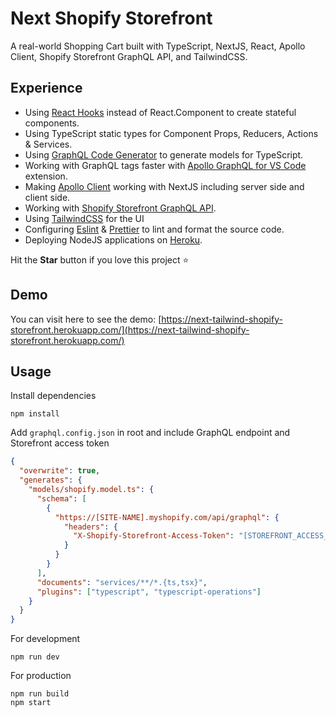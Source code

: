 # Next Shopify Storefront

A real-world Shopping Cart built with TypeScript, NextJS, React, Apollo Client, Shopify Storefront GraphQL API, and TailwindCSS.

## Experience

- Using [React Hooks](https://reactjs.org/docs/hooks-intro.html) instead of React.Component to create stateful components.
- Using TypeScript static types for Component Props, Reducers, Actions & Services.
- Using [GraphQL Code Generator](https://graphql-code-generator.com/) to generate models for TypeScript.
- Working with GraphQL tags faster with [Apollo GraphQL for VS Code](https://marketplace.visualstudio.com/items?itemName=apollographql.vscode-apollo) extension.
- Making [Apollo Client](https://www.apollographql.com/docs/react/essentials/get-started/) working with NextJS including server side and client side.
- Working with [Shopify Storefront GraphQL API](https://help.shopify.com/en/api/storefront-api/getting-started).
- Using [TailwindCSS](https://tailwindcss.com/) for the UI
- Configuring [Eslint](https://eslint.org/) & [Prettier](https://prettier.io/) to lint and format the source code.
- Deploying NodeJS applications on [Heroku](https://heroku.com/).

Hit the **Star** button if you love this project ⭐️

## Demo

You can visit here to see the demo: [https://next-tailwind-shopify-storefront.herokuapp.com/](https://next-tailwind-shopify-storefront.herokuapp.com/)

## Usage

Install dependencies

```
npm install
```

Add `graphql.config.json` in root and include GraphQL endpoint and Storefront access token

```json
{
  "overwrite": true,
  "generates": {
    "models/shopify.model.ts": {
      "schema": [
        {
          "https://[SITE-NAME].myshopify.com/api/graphql": {
            "headers": {
              "X-Shopify-Storefront-Access-Token": "[STOREFRONT_ACCESS_TOKEN]"
            }
          }
        }
      ],
      "documents": "services/**/*.{ts,tsx}",
      "plugins": ["typescript", "typescript-operations"]
    }
  }
}
```

For development

```
npm run dev
```

For production

```
npm run build
npm start
```
